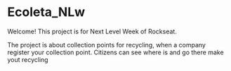 # Ecoleta_NLw

Welcome!
This project is for Next Level Week of Rockseat.

The project is about collection points for recycling, when a company register your collection point. 
Citizens can see where is and go there make yout recycling
